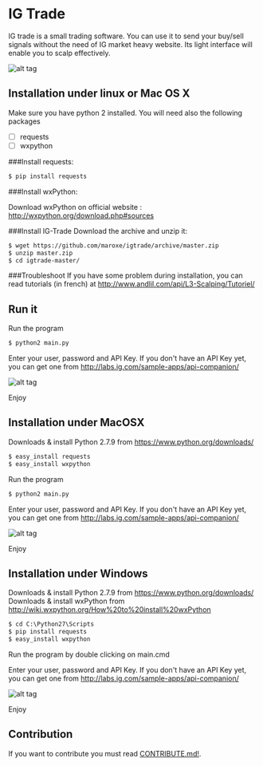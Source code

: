IG Trade
========

IG trade is a small trading software. You can use it to send your buy/sell 
signals without the need of IG market heavy website.
Its light interface will enable you to scalp effectively.

![alt tag](https://raw.githubusercontent.com/maroxe/igtrade/master/screenshot.png)

Installation under linux or Mac OS X
------------------------------------

Make sure you have python 2 installed.
You will need also the following packages
- [ ] requests
- [ ] wxpython

###Install requests:

```bash
$ pip install requests
```

###Install wxPython:

Download wxPython on official website : http://wxpython.org/download.php#sources

###Install IG-Trade
Download the archive and unzip it:

```bash
$ wget https://github.com/maroxe/igtrade/archive/master.zip
$ unzip master.zip 
$ cd igtrade-master/
```

###Troubleshoot
If you have some problem during installation, you can read tutorials (in french) 
at http://www.andlil.com/api/L3-Scalping/Tutoriel/

Run it
------

Run the program
```bash
$ python2 main.py
```

Enter your user, password and API Key. If you don't have an API Key yet, 
you can get one from http://labs.ig.com/sample-apps/api-companion/

![alt tag](https://raw.githubusercontent.com/splanquart/igtrade/master/login.png)

Enjoy

Installation under MacOSX
-------------------------

Downloads & install Python 2.7.9 from https://www.python.org/downloads/
```bash
$ easy_install requests
$ easy_install wxpython
```

Run the program
```bash
$ python2 main.py
```

Enter your user, password and API Key. If you don't have an API Key yet, you can get one from http://labs.ig.com/sample-apps/api-companion/

![alt tag](https://raw.githubusercontent.com/maroxe/igtrade/master/login.png)

Enjoy

Installation under Windows
--------------------------

Downloads & install Python 2.7.9 from https://www.python.org/downloads/
Downloads & install wxPython from http://wiki.wxpython.org/How%20to%20install%20wxPython
```bat
$ cd C:\Python27\Scripts
$ pip install requests
$ easy_install wxpython
```

Run the program by double clicking on main.cmd

Enter your user, password and API Key. If you don't have an API Key yet, you can get one from http://labs.ig.com/sample-apps/api-companion/

![alt tag](https://raw.githubusercontent.com/maroxe/igtrade/master/login.png)

Enjoy

Contribution
------------

If you want to contribute you must read [CONTRIBUTE.md!](CONTRIBUTE.md).
